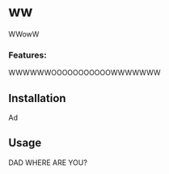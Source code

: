 # ww


WWowW

### Features:
WWWWWWOOOOOOOOOOOWWWWWWW

## Installation

Ad


## Usage























DAD WHERE ARE YOU?
